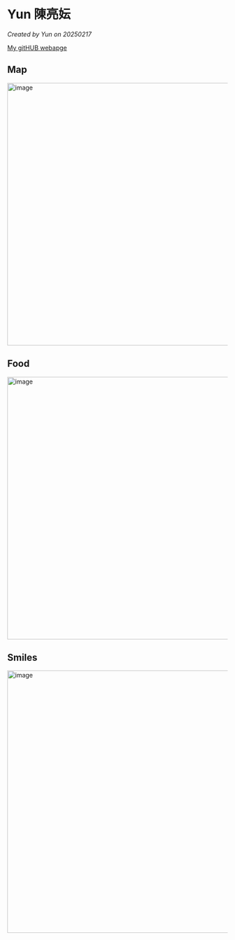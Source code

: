 # Yun 陳亮妘

*Created by Yun on 20250217*

[My gitHUB webapge]( https://yun200224.github.io/)


## Map
<img width="600" alt="image" src="https://github.com/user-attachments/assets/84d20f54-1402-40eb-a360-51cd7647eaf2" />

## Food
<img width="600" alt="image" src="https://github.com/user-attachments/assets/c0997c79-0994-4f92-86bf-129ad5af560e" />

## Smiles
<img width="600" alt="image" src="https://github.com/user-attachments/assets/50fd5302-9997-4a57-a404-a005d8975f5a" />
